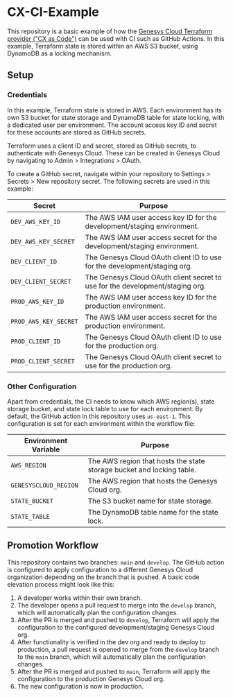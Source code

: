 # CX-CI-Example

This repository is a basic example of how the [Genesys Cloud Terraform provider ("CX as Code")](https://developer.genesys.cloud/api/rest/CX-as-Code) can be used with CI such as GitHub Actions. In this example, Terraform state is stored within an AWS S3 bucket, using DynamoDB as a locking mechanism.

## Setup

### Credentials

In this example, Terraform state is stored in AWS. Each environment has its own S3 bucket for state storage and DynamoDB table for state locking, with a dedicated user per environment. The account access key ID and secret for these accounts are stored as GitHub secrets.

Terraform uses a client ID and secret, stored as GitHub secrets, to authenticate with Genesys Cloud. These can be created in Genesys Cloud by navigating to Admin > Integrations > OAuth.

To create a GitHub secret, navigate within your repository to Settings > Secrets > New repository secret. The following secrets are used in this example:

| Secret                | Purpose                                                                       |
| --------------------- | ----------------------------------------------------------------------------- |
| `DEV_AWS_KEY_ID`      | The AWS IAM user access key ID for the development/staging environment.       |
| `DEV_AWS_KEY_SECRET`  | The AWS IAM user access secret for the development/staging environment.       |
| `DEV_CLIENT_ID`       | The Genesys Cloud OAuth client ID to use for the development/staging org.     |
| `DEV_CLIENT_SECRET`   | The Genesys Cloud OAuth client secret to use for the development/staging org. |
| `PROD_AWS_KEY_ID`     | The AWS IAM user access key ID for the production environment.                |
| `PROD_AWS_KEY_SECRET` | The AWS IAM user access secret for the production environment.                |
| `PROD_CLIENT_ID`      | The Genesys Cloud OAuth client ID to use for the production org.              |
| `PROD_CLIENT_SECRET`  | The Genesys Cloud OAuth client secret to use for the production org.          |

### Other Configuration

Apart from credentials, the CI needs to know which AWS region(s), state storage bucket, and state lock table to use for each environment. By default, the GitHub action in this repository uses `us-east-1`. This configuration is set for each environment within the workflow file:

| Environment Variable  | Purpose                                                               |
| --------------------- | --------------------------------------------------------------------- |
| `AWS_REGION`          | The AWS region that hosts the state storage bucket and locking table. |
| `GENESYSCLOUD_REGION` | The AWS region that hosts the Genesys Cloud org.                      |
| `STATE_BUCKET`        | The S3 bucket name for state storage.                                 |
| `STATE_TABLE`         | The DynamoDB table name for the state lock.                           |

## Promotion Workflow

This repository contains two branches: `main` and `develop`. The GitHub action is configured to apply configuration to a different Genesys Cloud organization depending on the branch that is pushed. A basic code elevation process might look like this:

1. A developer works within their own branch.
2. The developer opens a pull request to merge into the `develop` branch, which will automatically plan the configuration changes.
3. After the PR is merged and pushed to `develop`, Terraform will apply the configuration to the configured development/staging Genesys Cloud org.
4. After functionality is verified in the dev org and ready to deploy to production, a pull request is opened to merge from the `develop` branch to the `main` branch, which will automatically plan the configuration changes.
5. After the PR is merged and pushed to `main`, Terraform will apply the configuration to the production Genesys Cloud org.
6. The new configuration is now in production.
